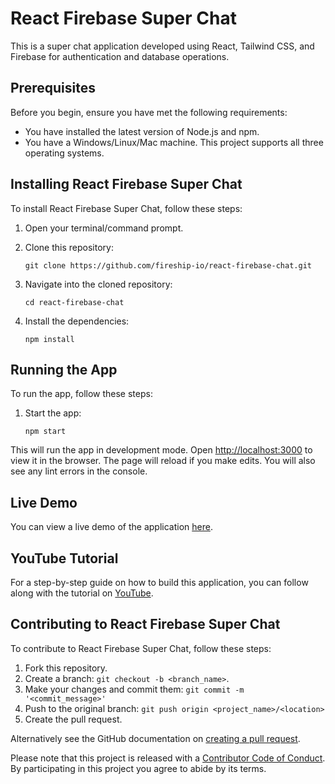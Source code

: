 # React Firebase Super Chat

This is a super chat application developed using React, Tailwind CSS, and Firebase for authentication and database operations.

## Prerequisites

Before you begin, ensure you have met the following requirements:

* You have installed the latest version of Node.js and npm.
* You have a Windows/Linux/Mac machine. This project supports all three operating systems.

## Installing React Firebase Super Chat

To install React Firebase Super Chat, follow these steps:

1. Open your terminal/command prompt.
2. Clone this repository:

    ```
    git clone https://github.com/fireship-io/react-firebase-chat.git
    ```

3. Navigate into the cloned repository:

    ```
    cd react-firebase-chat
    ```

4. Install the dependencies:

    ```
    npm install
    ```

## Running the App

To run the app, follow these steps:

1. Start the app:

    ```
    npm start
    ```

This will run the app in development mode. Open [http://localhost:3000](http://localhost:3000) to view it in the browser. The page will reload if you make edits. You will also see any lint errors in the console.

## Live Demo

You can view a live demo of the application [here](https://fireship-demos.web.app/).

## YouTube Tutorial

For a step-by-step guide on how to build this application, you can follow along with the tutorial on [YouTube](https://www.youtube.com/watch?v=zQyrwxMPm88).

## Contributing to React Firebase Super Chat

To contribute to React Firebase Super Chat, follow these steps:

1. Fork this repository.
2. Create a branch: `git checkout -b <branch_name>`.
3. Make your changes and commit them: `git commit -m '<commit_message>'`
4. Push to the original branch: `git push origin <project_name>/<location>`
5. Create the pull request.

Alternatively see the GitHub documentation on [creating a pull request](https://help.github.com/en/github/collaborating-with-issues-and-pull-requests/creating-a-pull-request).

Please note that this project is released with a [Contributor Code of Conduct](https://www.contributor-covenant.org/version/2/0/code_of_conduct/). By participating in this project you agree to abide by its terms.
